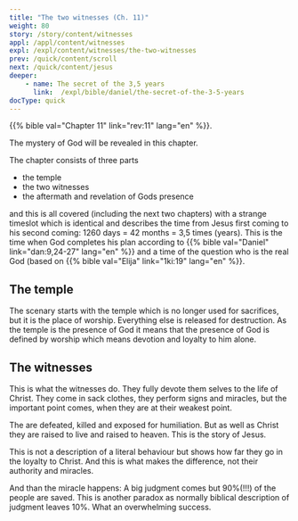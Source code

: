 ```yaml
---
title: "The two witnesses (Ch. 11)"
weight: 80
story: /story/content/witnesses
appl: /appl/content/witnesses
expl: /expl/content/witnesses/the-two-witnesses
prev: /quick/content/scroll
next: /quick/content/jesus
deeper:
    - name: The secret of the 3,5 years
      link:  /expl/bible/daniel/the-secret-of-the-3-5-years
docType: quick
---
```


{{% bible val="Chapter 11" link="rev:11" lang="en" %}}.

The mystery of God will be revealed in this chapter. 

The chapter consists of three parts
- the temple
- the two witnesses
- the aftermath and revelation of Gods presence

and this is all covered (including the next two chapters) with a strange timeslot which is identical and describes the time from Jesus first coming to his second coming: 
1260 days = 42 months = 3,5 times (years). 
This is the time when God completes his plan according to {{% bible val="Daniel" link="dan:9,24-27" lang="en" %}} and a time of the question who is the real God (based on {{% bible val="Elija" link="1ki:19" lang="en" %}}.

## The temple

The scenary starts with the temple which is no longer used for sacrifices, but it is the place of worship. 
Everything else is released for destruction. 
As the temple is the presence of God it means that the presence of God is defined by worship which means devotion and loyalty to him alone.

## The witnesses

This is what the witnesses do. They fully devote them selves to the life of Christ. 
They come in sack clothes, they perform signs and miracles, but the important point comes, when they are at their weakest point.

The are defeated, killed and exposed for humiliation. But as well as Christ they are raised to live and raised to heaven. This is the story of Jesus. 

This is not a description of a literal behaviour but shows how far they go in the loyalty to Christ. And this is what makes the difference, not their authority and miracles.

And than the miracle happens: A big judgment comes but 90%(!!!) of the people are saved. This is another paradox as normally biblical description of judgment leaves 10%. What an overwhelming success.